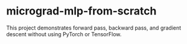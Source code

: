 # micrograd-mlp-from-scratch
This project demonstrates forward pass, backward pass, and gradient descent without using PyTorch or TensorFlow.
